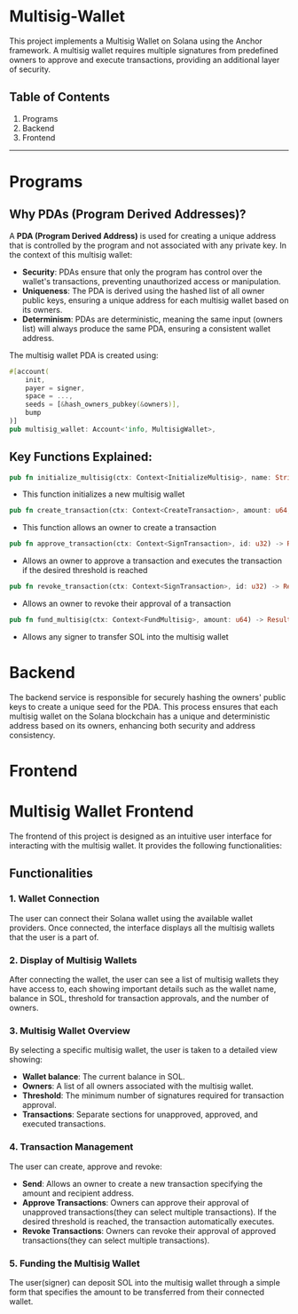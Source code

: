 # Multisig-Wallet
This project implements a Multisig Wallet on Solana using the Anchor framework. A multisig wallet requires multiple signatures from predefined owners to approve and execute transactions, providing an additional layer of security.

## Table of Contents
1. Programs
2. Backend
3. Frontend
---

# Programs

## Why PDAs (Program Derived Addresses)?

A **PDA (Program Derived Address)** is used for creating a unique address that is controlled by the program and not associated with any private key. In the context of this multisig wallet:
- **Security**: PDAs ensure that only the program has control over the wallet's transactions, preventing unauthorized access or manipulation.
- **Uniqueness**: The PDA is derived using the hashed list of all owner public keys, ensuring a unique address for each multisig wallet based on its owners.
- **Determinism**: PDAs are deterministic, meaning the same input (owners list) will always produce the same PDA, ensuring a consistent wallet address.

The multisig wallet PDA is created using:
```rust
#[account(
    init,
    payer = signer, 
    space = ...,
    seeds = [&hash_owners_pubkey(&owners)],  
    bump
)]
pub multisig_wallet: Account<'info, MultisigWallet>,
```

## Key Functions Explained:
```rust
pub fn initialize_multisig(ctx: Context<InitializeMultisig>, name: String, owners: Vec<Pubkey>, threshold: u8) -> Result<()>
```
- This function initializes a new multisig wallet

```rust
pub fn create_transaction(ctx: Context<CreateTransaction>, amount: u64, recipient: Pubkey) -> Result<()>
```
- This function allows an owner to create a transaction

```rust
pub fn approve_transaction(ctx: Context<SignTransaction>, id: u32) -> Result<()>
```
- Allows an owner to approve a transaction and executes the transaction if the desired threshold is reached

```rust
pub fn revoke_transaction(ctx: Context<SignTransaction>, id: u32) -> Result<()>
```
- Allows an owner to revoke their approval of a transaction

``` rust
pub fn fund_multisig(ctx: Context<FundMultisig>, amount: u64) -> Result<()>
```
- Allows any signer to transfer SOL into the multisig wallet

# Backend

The backend service is responsible for securely hashing the owners' public keys to create a unique seed for the PDA. This process ensures that each multisig wallet on the Solana blockchain has a unique and deterministic address based on its owners, enhancing both security and address consistency.

# Frontend

# Multisig Wallet Frontend

The frontend of this project is designed as an intuitive user interface for interacting with the multisig wallet. It provides the following functionalities:

## Functionalities

### 1. Wallet Connection
The user can connect their Solana wallet using the available wallet providers. Once connected, the interface displays all the multisig wallets that the user is a part of.

### 2. Display of Multisig Wallets
After connecting the wallet, the user can see a list of multisig wallets they have access to, each showing important details such as the wallet name, balance in SOL, threshold for transaction approvals, and the number of owners.

### 3. Multisig Wallet Overview
By selecting a specific multisig wallet, the user is taken to a detailed view showing:
- **Wallet balance**: The current balance in SOL.
- **Owners**: A list of all owners associated with the multisig wallet.
- **Threshold**: The minimum number of signatures required for transaction approval.
- **Transactions**: Separate sections for unapproved, approved, and executed transactions.

### 4. Transaction Management
The user can create, approve and revoke:
- **Send**: Allows an owner to create a new transaction specifying the amount and recipient address.
- **Approve Transactions**: Owners can approve their approval of unapproved transactions(they can select multiple transactions). If the desired threshold is reached, the transaction automatically executes.
- **Revoke Transactions**: Owners can revoke their approval of approved transactions(they can select multiple transactions).

### 5. Funding the Multisig Wallet
The user(signer) can deposit SOL into the multisig wallet through a simple form that specifies the amount to be transferred from their connected wallet.

